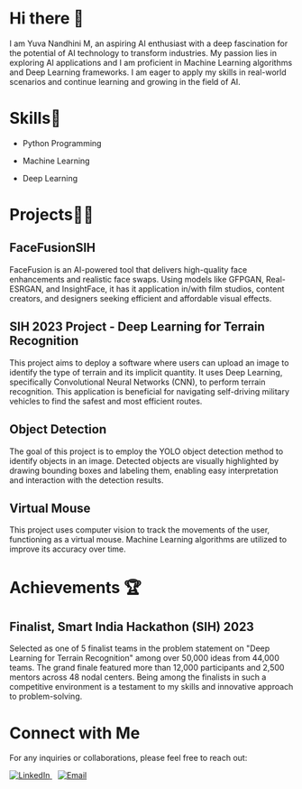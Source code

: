 # Hi there 👋
I am Yuva Nandhini M, an aspiring AI enthusiast with a deep fascination for the potential of AI technology to transform industries. My passion lies in exploring AI applications and I am proficient in Machine Learning algorithms and Deep Learning frameworks. I am eager to apply my skills in real-world scenarios and continue learning and growing in the field of AI.
# Skills🤹
- Python Programming

- Machine Learning
  
- Deep Learning

# Projects👩‍💻
## FaceFusionSIH 
FaceFusion is an AI-powered tool that delivers high-quality face enhancements and realistic face swaps. Using models like GFPGAN, Real-ESRGAN, and InsightFace, it has it application
in/with film studios, content creators, and designers seeking efficient and affordable visual effects.

## SIH 2023 Project - Deep Learning for Terrain Recognition
This project aims to deploy a software where users can upload an image to identify the type of terrain and its implicit quantity. It uses Deep Learning, specifically Convolutional Neural Networks (CNN), to perform terrain recognition. This application is beneficial for navigating self-driving military vehicles to find the safest and most efficient routes.

## Object Detection
The goal of this project is to employ the YOLO object detection method to identify objects in an image. Detected objects are visually highlighted by drawing bounding boxes and labeling them, enabling easy interpretation and interaction with the detection results.

## Virtual Mouse
This project uses computer vision to track the movements of the user, functioning as a virtual mouse. Machine Learning algorithms are utilized to improve its accuracy over time.
# Achievements 🏆
## Finalist, Smart India Hackathon (SIH) 2023
Selected as one of 5 finalist teams in the problem statement on "Deep Learning for Terrain Recognition" among over 50,000 ideas from 44,000 teams. The grand finale featured more than 12,000 participants and 2,500 mentors across 48 nodal centers. Being among the finalists in such a competitive environment is a testament to my skills and innovative approach to problem-solving.
# Connect with Me
For any inquiries or collaborations, please feel free to reach out:
<p align="left">
    <a href="https://www.linkedin.com/in/yuvanandhinim/">
        <img src="https://img.shields.io/badge/-LinkedIn-0077B5?logo=linkedin&logoColor=white" alt="LinkedIn"/>
    </a>
    <a href="mailto:m.yuvanadhini@gmail.com" style="margin-left: 10px;">
        <img src="https://img.shields.io/badge/-Email-D14836?logo=gmail&logoColor=white" alt="Email"/>
    </a>
</p>


<!--
**YUVANANDHINI1/YUVANANDHINI1** is a ✨ _special_ ✨ repository because its `README.md` (this file) appears on your GitHub profile.

Here are some ideas to get you started:

- 🔭 I’m currently working on ...
- 🌱 I’m currently learning ...
- 👯 I’m looking to collaborate on ...
- 🤔 I’m looking for help with ...
- 💬 Ask me about ...
- 📫 How to reach me: ...
- 😄 Pronouns: ...
- ⚡ Fun fact: ...
-->
